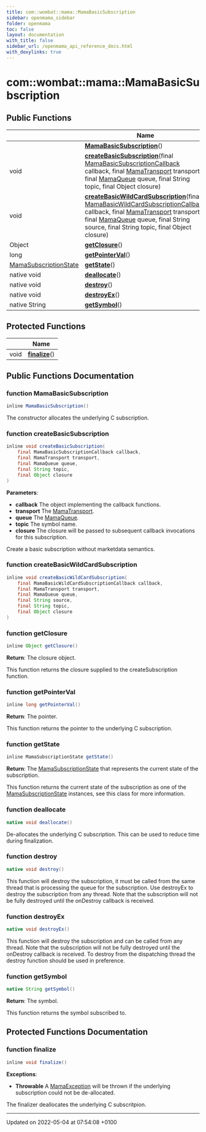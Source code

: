 ```yaml
---
title: com::wombat::mama::MamaBasicSubscription
sidebar: openmama_sidebar
folder: openmama
toc: false
layout: documentation
with_title: false
sidebar_url: /openmama_api_reference_docs.html
with_doxylinks: true
---
```


# com::wombat::mama::MamaBasicSubscription





## Public Functions

|                | Name           |
| -------------- | -------------- |
| | **[MamaBasicSubscription](classcom_1_1wombat_1_1mama_1_1MamaBasicSubscription.html#function-mamabasicsubscription)**() |
| void | **[createBasicSubscription](classcom_1_1wombat_1_1mama_1_1MamaBasicSubscription.html#function-createbasicsubscription)**(final [MamaBasicSubscriptionCallback](interfacecom_1_1wombat_1_1mama_1_1MamaBasicSubscriptionCallback.html) callback, final [MamaTransport](classcom_1_1wombat_1_1mama_1_1MamaTransport.html) transport, final [MamaQueue](classcom_1_1wombat_1_1mama_1_1MamaQueue.html) queue, final String topic, final Object closure) |
| void | **[createBasicWildCardSubscription](classcom_1_1wombat_1_1mama_1_1MamaBasicSubscription.html#function-createbasicwildcardsubscription)**(final [MamaBasicWildCardSubscriptionCallback](interfacecom_1_1wombat_1_1mama_1_1MamaBasicWildCardSubscriptionCallback.html) callback, final [MamaTransport](classcom_1_1wombat_1_1mama_1_1MamaTransport.html) transport, final [MamaQueue](classcom_1_1wombat_1_1mama_1_1MamaQueue.html) queue, final String source, final String topic, final Object closure) |
| Object | **[getClosure](classcom_1_1wombat_1_1mama_1_1MamaBasicSubscription.html#function-getclosure)**() |
| long | **[getPointerVal](classcom_1_1wombat_1_1mama_1_1MamaBasicSubscription.html#function-getpointerval)**() |
| [MamaSubscriptionState](classcom_1_1wombat_1_1mama_1_1MamaSubscriptionState.html) | **[getState](classcom_1_1wombat_1_1mama_1_1MamaBasicSubscription.html#function-getstate)**() |
| native void | **[deallocate](classcom_1_1wombat_1_1mama_1_1MamaBasicSubscription.html#function-deallocate)**() |
| native void | **[destroy](classcom_1_1wombat_1_1mama_1_1MamaBasicSubscription.html#function-destroy)**() |
| native void | **[destroyEx](classcom_1_1wombat_1_1mama_1_1MamaBasicSubscription.html#function-destroyex)**() |
| native String | **[getSymbol](classcom_1_1wombat_1_1mama_1_1MamaBasicSubscription.html#function-getsymbol)**() |

## Protected Functions

|                | Name           |
| -------------- | -------------- |
| void | **[finalize](classcom_1_1wombat_1_1mama_1_1MamaBasicSubscription.html#function-finalize)**() |

## Public Functions Documentation

### function MamaBasicSubscription

```java
inline MamaBasicSubscription()
```


The constructor allocates the underlying C subscription. 


### function createBasicSubscription

```java
inline void createBasicSubscription(
    final MamaBasicSubscriptionCallback callback,
    final MamaTransport transport,
    final MamaQueue queue,
    final String topic,
    final Object closure
)
```


**Parameters**: 

  * **callback** The object implementing the callback functions. 
  * **transport** The [MamaTransport](classcom_1_1wombat_1_1mama_1_1MamaTransport.html). 
  * **queue** The [MamaQueue](classcom_1_1wombat_1_1mama_1_1MamaQueue.html). 
  * **topic** The symbol name. 
  * **closure** The closure will be passed to subsequent callback invocations for this subscription. 


Create a basic subscription without marketdata semantics.


### function createBasicWildCardSubscription

```java
inline void createBasicWildCardSubscription(
    final MamaBasicWildCardSubscriptionCallback callback,
    final MamaTransport transport,
    final MamaQueue queue,
    final String source,
    final String topic,
    final Object closure
)
```


### function getClosure

```java
inline Object getClosure()
```


**Return**: The closure object. 

This function returns the closure supplied to the createSubscription function.


### function getPointerVal

```java
inline long getPointerVal()
```


**Return**: The pointer. 

This function returns the pointer to the underlying C subscription. 


### function getState

```java
inline MamaSubscriptionState getState()
```


**Return**: The [MamaSubscriptionState](classcom_1_1wombat_1_1mama_1_1MamaSubscriptionState.html) that represents the current state of the subscription. 

This function returns the current state of the subscription as one of the [MamaSubscriptionState](classcom_1_1wombat_1_1mama_1_1MamaSubscriptionState.html) instances, see this class for more information.


### function deallocate

```java
native void deallocate()
```


De-allocates the underlying C subscription. This can be used to reduce time during finalization. 


### function destroy

```java
native void destroy()
```


This function will destroy the subscription, it must be called from the same thread that is processing the queue for the subscription. Use destroyEx to destroy the subscription from any thread. Note that the subscription will not be fully destroyed until the onDestroy callback is received. 


### function destroyEx

```java
native void destroyEx()
```


This function will destroy the subscription and can be called from any thread. Note that the subscription will not be fully destroyed until the onDestroy callback is received. To destroy from the dispatching thread the destroy function should be used in preference. 


### function getSymbol

```java
native String getSymbol()
```


**Return**: The symbol. 

This function returns the symbol subscribed to.


## Protected Functions Documentation

### function finalize

```java
inline void finalize()
```


**Exceptions**: 

  * **Throwable** A [MamaException](classcom_1_1wombat_1_1mama_1_1MamaException.html) will be thrown if the underlying subscription could not be de-allocated. 


The finalizer deallocates the underlying C subscritpion. 


-------------------------------

Updated on 2022-05-04 at 07:54:08 +0100